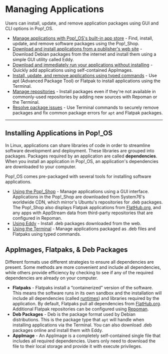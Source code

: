 # Managing Applications

Users can install, update, and remove application packages using GUI and CLI options in Pop!\_OS.

- [Manage applications with Pop!_OS's built-in app store](using-pop-shop.md) - Find, install, update, and remove software packages using the Pop!\_Shop.
- [Download and install applications from a publisher's web site](using-eddy.md) - Download Debian packages from the internet and install them using a simple GUI utility called Eddy.
- [Download and immediately run your applications without installing](using-appimages.md) - Quickly add applications using self-contained AppImages.
- [Install, update, and remove applications using typed commands](using-terminal.md) - Use apt (Advanced Package Tool) or Flatpak to install applications using the Terminal.
- [Manage repositories](manage-repos.md) - Install packages even if they're not available in commonly-used repositories by adding new sources with Repoman or the Terminal.
- [Resolve package issues](fix-packages.md) - Use Terminal commands to securely remove packages and fix common package errors for `apt` and Flatpak packages.

---

## Installing Applications in Pop!\_OS

In Linux, applications can share libraries of code in order to streamline software development and deployment. These libraries are grouped into packages. Packages required by an application are called **dependencies**. When you install an application in Pop!\_OS, an application's dependencies are downloaded to your computer.

Pop!\_OS comes pre-packaged with several tools for installing software applications.

- [Using the Pop!\_Shop](using-pop-shop.md) - Manage applications using a GUI interface. Applications in the Pop!\_Shop are downloaded from System76's worldwide CDN, which mirror's Ubuntu's repositories for .deb packages. The Pop!\_Shop also displays Flatpak applications from [FlatHub.org](https://flathub.org/home), and any apps with AppStream data from third-party repositories that are configured in Repoman.
- [Using Eddy](using-eddy.md) - Install .deb packages downloaded from the web.
- [Using the Terminal](using-terminal.md) - Manage applications packaged as .deb files and Flatpaks using typed commands.

## AppImages, Flatpaks, & Deb Packages

Different formats use different strategies to ensure all dependencies are present. Some methods are more convenient and include all dependencies, while others provide efficiency by checking to see if any of the required dependencies are already on your computer.

- **Flatpaks** - Flatpaks install a “containerized” version of the software. This means the software runs in its own sandbox and the installation will include all dependencies (called [runtimes](https://docs.flatpak.org/en/latest/basic-concepts.html#runtimes)) and libraries required by the application. By default, Flatpaks pull all dependencies from [FlatHub.org](https://flathub.org/home). Additional Flatpak repositories can be configured using [Repoman](manage-repos-repoman.md#managing-flatpak-repositories-with-repoman).
- **Deb Packages** - Deb is the package format used by Debian distributions. This is the package type that `apt` will handle when installing applications via the Terminal. You can also download .deb packages online and install them with Eddy.
- **AppImage** - An AppImage is a completely self-contained single file that includes all required dependencies. Users only need to download the file to their local storage and provide it with execute privileges.

<!--define open source?-->
